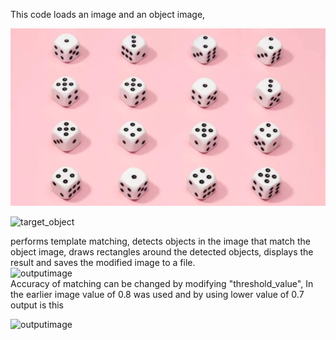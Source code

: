  This code loads an image and an object image,
 
 ![Alt text](/image.png)
 
 ![target_object](https://github.com/secuiru/opencv-templatematching/assets/98741682/e6944589-eae6-41ec-814d-b6512884f626)

 
 
 performs template matching, detects objects in the image that match the object image, draws rectangles around the detected objects,
 displays the result and saves the modified image to a file.                                                                                        
 ![outputimage](https://github.com/secuiru/opencv-templatematching/assets/98741682/4a2dcf1b-146a-4c20-9bbf-be45bd40b6b8)          
 Accuracy of matching can be changed by modifying "threshold_value", In the earlier image value of 0.8 was used and by using lower value of 0.7 output is this
 
  ![outputimage](https://github.com/secuiru/opencv-templatematching/assets/98741682/734b3f4c-9db2-4a8c-9bc9-790ed22aa73d)

 

